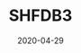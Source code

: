 ---
title: SHFDB3
date: 2020-04-29
draft: false
landing:
  image: favicon/logo.png
  title:
    - SwedeHF database 3 (SHFDB3)
  text:
    - A combination of the Swedish Heart Failure Registry and other national Swedish registers. The data consists of 156,544 posts, whereof 90,383 unique patients, and 771,049 gender, year of birth and county of residence matched controls. First post in 2000-05-11 and last post in 2018-12-31 with complete end follow-up until 2018-12-31.
  titleColor:
  textColor:
  spaceBetweenTitleText: 25
  buttons:
    - link: https://github.com/KIHeartFailure/shfdb3dm/blob/master/metadata/meta_variables.xlsx
      text: VARIABLE DESCRIPTION
      color: default
footer:
  sections:
    - title: More information
      links: 
        - title: Lars H Lund Research group
          link: https://ki.se/en/meds/heart-failure-with-reduced-and-preserved-ejection-fraction-clinical-and-translational-aspects
        - title: SwedeHF
          link: https://www.ucr.uu.se/rikssvikt-en/
    - title: GitHub
      links: 
        - title: Data management
          link: https://github.com/KIHeartFailure/shfdb3dm
        - title: Website
          link: https://github.com/KIHeartFailure/shfdb3
sections:
  - bgcolor: "#870052"
    type: card
    description: "This site aims to document the data management performed in order to construct the SwedeHF database 3. All source code is available on GitHub."
    header: 
      title: Data management
      hlcolor: "#808080"
      color: "#fff"
      fontSize: 32
      width: 340
---
